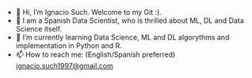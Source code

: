 - 👋 Hi, I’m Ignacio Such. Welcome to my Git :). 
- 👀 I am a Spanish Data Scientist, who is thrilled about ML, DL and Data Science itself.
- 🌱 I’m currently learning Data Science, ML and DL algorythms and implementation in Python and R.
- 📫 How to reach me: (English/Spanish preferred)
  ignacio.such1997@gmail.com

<!---
isuchb/isuchb is a ✨ special ✨ repository because its `README.md` (this file) appears on your GitHub profile.
You can click the Preview link to take a look at your changes.
--->
